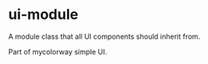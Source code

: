 ui-module
=========

A module class that all UI components should inherit from.

Part of mycolorway simple UI.
